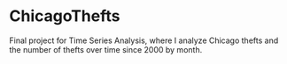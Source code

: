 # ChicagoThefts
Final project for Time Series Analysis, where I analyze Chicago thefts and the number of thefts over time since 2000 by month.